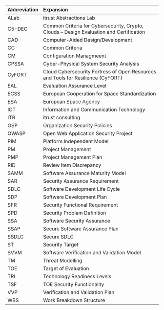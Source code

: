 | Abbreviation   | Expansion                                                                               |
|:---------------|:----------------------------------------------------------------------------------------|
| ALab           | itrust Abstractions Lab                                                                 |
| C5-DEC         | Common Criteria for Cybersecurity, Crypto, Clouds – Design Evaluation and Certification |
| CAD            | Computer-Aided Design/Development                                                       |
| CC             | Common Criteria                                                                         |
| CM             | Configuration Managmeent                                                                |
| CPSSA          | Cyber-Physical System Security Analysis                                                 |
| CyFORT         | Cloud Cybersecurity Fortress of Open Resources and Tools for Resilience (CyFORT)        |
| EAL            | Evaluation Assurance Level                                                              |
| ECSS           | European Cooperation for Space Standardization                                          |
| ESA            | European Space Agency                                                                   |
| ICT            | Information and Communication Technology                                                |
| ITR            | itrust consulting                                                                       |
| OSP            | Organization Security Policies                                                          |
| OWASP          | Open Web Application Security Project                                                   |
| PIM            | Platform Independent Model                                                              |
| PM             | Project Management                                                                      |
| PMP            | Project Management Plan                                                                 |
| RID            | Review Item Discrepancy                                                                 |
| SAMM           | Software Assurance Maturity Model                                                       |
| SAR            | Security Assurance Requirement                                                          |
| SDLC           | Software Development Life Cycle                                                         |
| SDP            | Software Development Plan                                                               |
| SFR            | Security Functional Requirement                                                         |
| SPD            | Security Problem Definition                                                             |
| SSA            | Software Security Assurance                                                             |
| SSAP           | Secure Software Assurance Plan                                                          |
| SSDLC          | Secure SDLC                                                                             |
| ST             | Security Target                                                                         |
| SVVM           | Software Verification and Validation Model                                              |
| TM             | Threat Modelling                                                                        |
| TOE            | Target of Evaluation                                                                    |
| TRL            | Technology Readiness Levels                                                             |
| TSF            | TOE Security Functionality                                                              |
| VVP            | Verification and Validation Plan                                                        |
| WBS            | Work Breakdown Structure                                                                |
